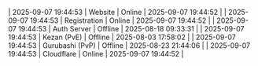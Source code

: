 | 2025-09-07 19:44:53 | Website | Online | 2025-09-07 19:44:52 |
| 2025-09-07 19:44:53 | Registration | Online | 2025-09-07 19:44:52 |
| 2025-09-07 19:44:53 | Auth Server | Offline | 2025-08-18 09:33:31 |
| 2025-09-07 19:44:53 | Kezan (PvE) | Offline | 2025-08-03 17:58:02 |
| 2025-09-07 19:44:53 | Gurubashi (PvP) | Offline | 2025-08-23 21:44:06 |
| 2025-09-07 19:44:53 | Cloudflare | Online | 2025-09-07 19:44:52 |
